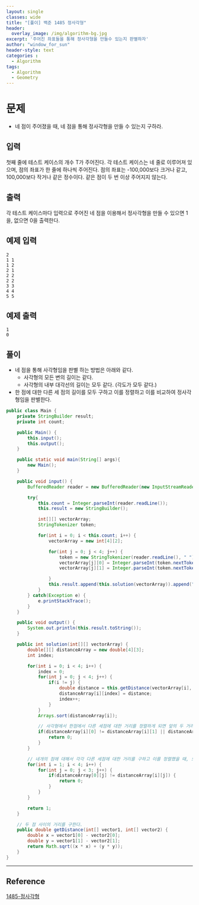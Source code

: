 ```yaml
--- 
layout: single
classes: wide
title: "[풀이] 백준 1485 정사각형"
header:
  overlay_image: /img/algorithm-bg.jpg
excerpt: '주어진 좌표들을 통해 정사각형을 만들수 있는지 판별하자'
author: "window_for_sun"
header-style: text
categories :
  - Algorithm
tags:
  - Algorithm
  - Geometry
---  
```


# 문제
- 네 점이 주어졌을 때, 네 점을 통해 정사각형을 만들 수 있는지 구하라.

## 입력
첫째 줄에 테스트 케이스의 개수 T가 주어진다. 각 테스트 케이스는 네 줄로 이루어져 있으며, 점의 좌표가 한 줄에 하나씩 주어진다. 점의 좌표는 -100,000보다 크거나 같고, 100,000보다 작거나 같은 정수이다. 같은 점이 두 번 이상 주어지지 않는다.

## 출력
각 테스트 케이스마다 입력으로 주어진 네 점을 이용해서 정사각형을 만들 수 있으면 1을, 없으면 0을 출력한다.

## 예제 입력

```
2
1 1
1 2
2 1
2 2
2 2
3 3
4 4
5 5
```  

## 예제 출력

```
1
0
```  

## 풀이
- 네 점을 통해 사각형임을 판별 하는 방법은 아래와 같다.
	- 사각형의 모든 변의 길이는 같다.
	- 사각형의 내부 대각선의 길이는 모두 같다. (각도가 모두 같다.)
- 한 점에 대한 다른 세 점의 길이를 모두 구하고 이를 정렬하고 이를 비교하여 정사각형임을 판별한다.

```java
public class Main {
    private StringBuilder result;
    private int count;

    public Main() {
        this.input();
        this.output();
    }

    public static void main(String[] args){
        new Main();
    }

    public void input() {
        BufferedReader reader = new BufferedReader(new InputStreamReader(System.in));

        try{
            this.count = Integer.parseInt(reader.readLine());
            this.result = new StringBuilder();

            int[][] vectorArray;
            StringTokenizer token;

            for(int i = 0; i < this.count; i++) {
                vectorArray = new int[4][2];

                for(int j = 0; j < 4; j++) {
                    token = new StringTokenizer(reader.readLine(), " ");
                    vectorArray[j][0] = Integer.parseInt(token.nextToken());
                    vectorArray[j][1] = Integer.parseInt(token.nextToken());

                }
                this.result.append(this.solution(vectorArray)).append("\n");
            }
        } catch(Exception e) {
            e.printStackTrace();
        }
    }

    public void output() {
        System.out.println(this.result.toString());
    }

    public int solution(int[][] vectorArray) {
        double[][] distanceArray = new double[4][3];
        int index;

        for(int i = 0; i < 4; i++) {
            index = 0;
            for(int j = 0; j < 4; j++) {
                if(i != j) {
                    double distance = this.getDistance(vectorArray[i], vectorArray[j]);
                    distanceArray[i][index] = distance;
                    index++;
                }
            }
            Arrays.sort(distanceArray[i]);

            // 사각형에서 한점에서 다른 세점에 대한 거리를 정렬하게 되면 앞의 두 거리는(변) 같고, 앞의 두거리는 세번째 거리(대각선)보다 작다.
            if(distanceArray[i][0] != distanceArray[i][1] || distanceArray[i][1] >= distanceArray[i][2]) {
                return 0;
            }
        }

        // 네개의 점에 대해서 각각 다른 세점에 대한 거리를 구하고 이를 정렬했을 때, 모든 대각선의 거리와 모든 변의 거리는 같아야 한다.
        for(int i = 1; i < 4; i++) {
            for(int j = 0; j < 3; j++) {
                if(distanceArray[0][j] != distanceArray[i][j]) {
                    return 0;
                }
            }
        }

        return 1;
    }

    // 두 점 사이의 거리를 구한다.
    public double getDistance(int[] vector1, int[] vector2) {
        double x = vector1[0] - vector2[0];
        double y = vector1[1] - vector2[1];
        return Math.sqrt((x * x) + (y * y));
    }
}
```  

---
## Reference
[1485-정사각형](https://www.acmicpc.net/problem/1485)  
